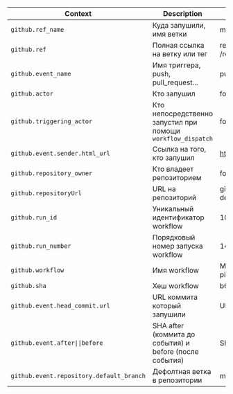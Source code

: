 | Context | Description | Output |
|---------|-------------|--------|
| ```github.ref_name``` | Куда запушили, имя ветки | main |
| ```github.ref``` | Полная ссылка на ветку или тег | refs/heads/main<br>/refs/tags/v1.0.0 |
| ```github.event_name``` | Имя триггера, push, pull_request... | push |
| ```github.actor``` | Кто запушил | fortnite-demon |
| ```github.triggering_actor``` | Кто непосредственно запустил при помощи ```workflow_dispatch``` | fortnite-demon |
| ```github.event.sender.html_url``` | Ссылка на того, кто запушил | https://github.com/fortnite-demon |
| ```github.repository_owner``` | Кто владеет репозиторием | fortnite-demon |
| ```github.repositoryUrl``` | URL на репозиторий | git://github.com/fortnite-demon/actions.git |
| ```github.run_id``` | Уникальный идентификатор workflow | 10238040918 |
| ```github.run_number``` | Порядковый номер запуска workflow | 14 |
| ```github.workflow``` | Имя workflow | My very beautiful workflow with pizza |
| ```github.sha``` | Хеш workflow | b66fd700ad4ed45629ed78e799... |
| ```github.event.head_commit.url``` | URL коммита который запушили | URL |
| ```github.event.after\|\|before``` | SHA after (коммита до события) и before (после события) | SHA |
| ```github.event.repository.default_branch``` | Дефолтная ветка в репозитории | main |
